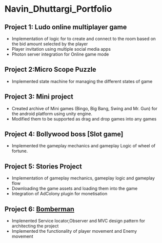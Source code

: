 # Navin_Dhuttargi_Portfolio

## Project 1: Ludo online multiplayer game 

* Implementation of logic for to create and connect to the room based on the bid amount selected by the player
* Player invitation using multiple social media apps
* Photon server integration for Online game mode

## Project 2:Micro Scope Puzzle

* Implemented state machine for managing the different states of game

## Project 3: Mini project 

* Created archive of Mini games (Bingo, Big Bang, Swing and Mr. Gun) for the android platform using unity engine.
* Modified them to be supported as drag and drop games into any games

## Project 4: Bollywood boss [Slot game]

* Implemented the gameplay mechanics and gameplay Logic of wheel of fortune.

## Project 5: Stories Project

* Implementation of gameplay mechanics, gameplay logic and gameplay flow
* Downloading the game assets and loading them into the game
* Integration of AdColony plugin for monetisation

## Project 6: [Bomberman](https://github.com/navindhuttargi/Bomberman)

* Implenented Service locator,Observer and MVC design pattern for architecting the project
* Implemented the functionality of player movement and Enemy movement
